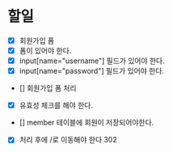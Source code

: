 # 할일
- [x] 회원가입 폼
 - [x] 폼이 있어야 한다. 
 - [x] input[name="username"] 필드가 있어야 한다.
 - [x] input[name="password"] 필드가 있어야 한다.
- [] 회원가입 폼 처리
 - [x] 유효성 체크를 해야 한다.
 - [] member 테이블에 회원이 저장되어야한다.
 - [x] 처리 후에 /로 이동해야 한다 302